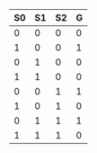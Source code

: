 | S0 | S1 | S2 | G  |
| -- | -- | -- | -- |
|  0 |  0 |  0 |  0 |
|  1 |  0 |  0 |  1 |
|  0 |  1 |  0 |  0 |
|  1 |  1 |  0 |  0 |
|  0 |  0 |  1 |  1 |
|  1 |  0 |  1 |  0 |
|  0 |  1 |  1 |  1 |
|  1 |  1 |  1 |  0 |
